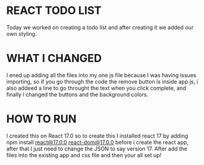 # REACT TODO LIST

Today we worked on creating a todo list and after creating it we added our own styling.

# WHAT I CHANGED

I ened up adding all the files into my one js file because I was having issues importing, so if you go through the code the remove button is inside app js, i also addeed a line to go throught the text when you click complete, and finally i changed the buttons and the background colors.

# HOW TO RUN

I created this on React 17.0 so to create this I installed react 17 by adding npm install react@17.0.0 react-dom@17.0.0 before i create the react app, after that I just need to change the JSON to say version 17. After add the files into the existing app and css file and then your all set up!
